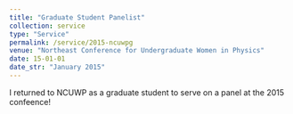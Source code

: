 ```yaml
---
title: "Graduate Student Panelist"
collection: service
type: "Service"
permalink: /service/2015-ncuwpg
venue: "Northeast Conference for Undergraduate Women in Physics"
date: 15-01-01
date_str: "January 2015"
---
```


I returned to NCUWP as a graduate student to serve on a panel at the 2015 confeence!
